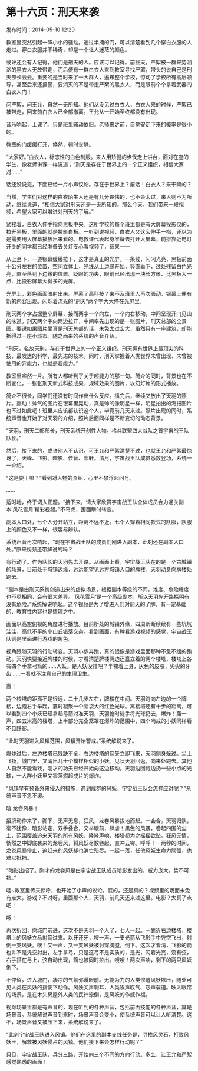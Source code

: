 # 第十六页：刑天来袭

<note>
    <p>
        发布时间：2014-05-10 12:29
    </p>
</note>


教室里突然引起一阵小小的骚动。透过半掩的门，可以清楚看到几个穿白衣服的人走过。穿白衣服并不稀奇，却是一个让人迷茫的颜色。

或许还会有人记得，他们是刑天的人。应该可以记得。前些天，严絮被一群来势汹汹的黑衣人无故带走，而后便有一群白衣人来到教室寻找严絮，带头的说自己是刑天部长云云。重要的是当时来了一大群人，遍布整个学校，惊动了学校所有高层领导，甚至后来还报警，要消灭的不是带走严絮的黑衣人，而是眼前个个拿着武器的白衣人门！

问严絮，问王允，自然一无所知。他们从没见过白衣人，白衣人来的时候，严絮已被带走，回来前白衣人已全部撤离。王允从一开始至终都没有出现。

音乐响起，上课了。只是班里骚动依旧。老师来之前，自觉安定下来的概率是很小的。

教室的门缓缓打开，倏然，顿时安静。

“大家好。”白衣人，标志性的白色制服。来人用矫健的步伐走上讲台，面对在座的学生，像老师讲课一样说道；“刑天是存在于世界上的一个正义组织，相信大家对……”

话还没说完，下面已经一片小声议论。存在于世界上？废话！白衣人？来干嘛的？

当然，学生们对这样的白衣陌生人还是有几分畏怯的，也不会太过，来人则不为所动，继续说道，“相信大家对刑天还是一无所知的。那么今天，我们带来一段视频，希望大家可以增进对刑天的了解。”

紧接着，白衣人伸手指向黑板中央。这所学校的每个班里都是有大屏幕投影仪的，拉开黑板，里面的就是投影白板。一听到说视频，白衣人又这么伸手一指，还以为是需要用大屏幕播放出来看的。电教课代表起身准备去打开大屏幕，前排靠近电灯开关的同学都已经准备去关灯专心看视频了，结果——

从上至下，一道银幕缓缓拉下，这才是真正的光屏。一条线，闪闪光亮，黑板前面十公分左右的位置，空间立体上，光线从上边缘开始，竖直垂下，过处残留白色光亮，直至落到下边缘的位置。眨眼的功夫，眼前已经出现一块长方形、比黑板大一点、比投影屏幕大得多的光屏。

光屏上，彩色画面映射出来。屏幕？高科技？来不及班里人再次骚动，银幕上便有新的内容出现。闪烁着流光的“刑天”两个字大大停在光屏里。

刑天两个字占据整个屏幕，接而两字一个向左，一个向右移动，中间呈现开门见山的味道。刑天两个字向两边拉开，中间率先出现的是一张图片，刑天总部的全景图。要说如果图片里真是刑天总部的话，未免太过宏大，虽然只有一座建筑，却能抵得过一座小城市。随之而来的系统的声音介绍。

“刑天，名故天刑，存在于世界上的一个正义组织。刑天拥有世界上最顶尖的科技，最发达的科学，最先进的技术。同时，刑天掌握着人类世界未曾出现、未曾被使用的异能力，也就是超能力。”

教室里哗然一片。所有人都听到了关于超能力的那一句。简介的同时，背景也在不断变化，一张张刑天新式科技成果、规域效果的图片，以幻灯片的形式播放。

简介不很长，同学们还没有时间作出什么反应。播完后，继续又放出了天羽的照片。轰动！帅气的图片在银幕里晃动，真是帅的像明星一样，明星拍出的海报图片也不过如此吧！班里人应该都认识这个人，毕竟前几天来过。照片出现的同时，系统声音也开始了对天羽的介绍，照片后面同样是不断变幻的动态背景。

“天羽，刑天二部部长，刑天系统开创性人物。格斗联盟四大战队之首宇宙战王队队长。”

然后，接下来的，或许别人不认识，可王允和严絮清楚不过，也就王允和严絮最惊讶了，天峰、飞影。暗影、佳音、紫轩。清月，宇宙战王队成员悉数登场，系统一一介绍。

“这是要干嘛？”看到对人物的介绍，心里不禁浮起问号。

……

适时地，终于切入正题。“接下来，请大家欣赏宇宙战王队全体成员合力通关副本‘风花雪月’精彩视频。”不马虎，画面瞬时转变。

副本入口处，七个人分开站立，距离不远不近。七个人穿着相同款式的队服，队服上的颜色又不一样，很容易辨认。

系统声音再次响起，“现在宇宙战王队的成员们刚进入副本，此刻还在副本入口处。”原来视频还带解说的吗？

有行动了。作为队长的天羽先去开路。从画面上看，宇宙战王队在的是一个古城镇的场景，目前处于城镇边缘，远远能望见远方城镇入口的牌楼。天羽动身向牌楼处跑去。

“副本是由刑天系统创造出来的虚拟场景，根据副本等级的不同，难度、危险程度也不尽相同，会有很大差异。‘风花雪月’是一个高级副本，所以天羽先开路探明有没有危险。”系统解说响起。这个视频是为了增进人们对刑天的了解，有一定基础的、教育性内容也是情理之中。

画面以高空俯视的角度进行播放。目前所处的城镇外缘，四周断断续续有一些坑坑洼洼，高低不平的小山丘错落交杂。看到画面，有种看游戏视频的感觉，宇宙战王队则是里面进行游戏的角色。

视角跟随天羽的行动转变。天羽小步奔跑，真的很像是游戏里面那种不急不缓的跑动。天羽快要接近牌楼的时候，才看清楚牌楼两边还矗立着的两个楼塔，楼塔上各有四个手拿弓箭的……人妖。是人妖没错吧？半裸着上身，灰色的皮肤，尖尖的牙齿……一看就不注意自己的生理卫生。

轰！

两个楼塔的距离不是很远，二十几步左右，牌楼在中间。天羽跑向左边的一个牌楼，边跑右手举起，霎时凝聚一个脑袋大的红色光球。离楼塔还有十步的距离，可以看到四个小妖已经拿起弓箭对准天羽，天羽抢时徒手将光球扔去，爆炸！轰一声，四五米高的楼塔，上半部分完全笼罩在爆炸的范围中，四个哨戒的小妖同样看不见踪影。

“此时天羽进入风镇范围，风镇开始警戒。”系统解说来了。

爆炸过后，左边楼塔已残缺不全，右边楼塔的箭矢立即飞来，天羽侧身躲过。尘土飞扬，城门里，又涌出几十个模样相似的小妖。见状天羽回返，向来处跑去。其他人自然不能看戏，刚才的功夫已经开始向这边移动。天羽边回跑边扔一些小点的光球，一大群小妖里又零落燃起成片的爆炸。

“风镇早有预备外来侵入的措施，遇到成群的风妖，宇宙战王队会怎样应对呢？”系统声音不急不缓。

暗.龙卷风暴！

招牌动作来了，脚下，无声无息，狂风，龙卷风暴拔地而起。一会合，天羽归队，毫不犹豫，暗影站定，双手叠合，交举眼前，肆虐！黑色的风暴，卷起四围的尘土，范围覆盖追来天羽的所有风妖，隆隆声响，楼塔都为之摇摇欲坠。狂风无情，悄然之中脚底袭来的龙卷风，将风妖尽数卷起，直冲云霄。呼呼！一两秒的时间，龙卷风暴停止，追赶来的风妖却也消亡殆尽。一起一落，任他风妖生命力顽强，也难以抵挡。

“暗影出招了。刚才的龙卷风是由宇宙战王队成员暗影发出的，威力庞大，势不可挡。”

哇~教室里传来惊呼，也开始了小声的议论。假的，还是真的？视频里的场面未免有点大，游戏？不对呀，里面那个人，天羽，前几天还来过这里。电影？太真了点吧！

嗖！

再次折回，向城门前进，这次不是天羽一个人了，七人一起。一靠近右边楼塔，楼塔上的风妖立马射箭过来。以牙还牙，嗖一声，一支光箭从飞影手中凭空飞出，射倒一支风妖。嗖！又一声，又一支风妖被射穿胸膛，倒下。这次才看清，飞影的箭也并不是凭空射出，左手拿弓，只是这弓不是实质的，是光，闪着光亮，没有弦，右手搭在弓上，弦自动出现，箭也被同时拉出。嗖嗖！两次声响，剩下的两只风妖倒下。

不停留，进入城门，凄凉的气氛弥漫眼前。无能为力的人类惨遭风妖欺压，随处可见人类在风妖的指使下动作。风妖尖声刺耳，人类唉声叹气、怨声载道。映入眼帘的场景，是在木头房屋外人类的民计潦倒，是风妖的作威作福。

视频场景里都是有声音的，现在听到的各种声音，包括前面技能的各种声音，算是场景音。系统解说声音到来时，场景声音会变小，使系统声音可以让人听清楚。这不，场景声音又被压下来，系统解说来了。

“此刻宇宙战王队进入风镇。他们在这里的副本支线任务是，寻找风灵石，打败风妖王，解救被风妖侵占的风镇。他们接下来会怎样行动呢？”

只见，宇宙战王队，兵分三路，开始向三个不同的方向行动。多么，让王允和严絮感觉熟悉的画面！
